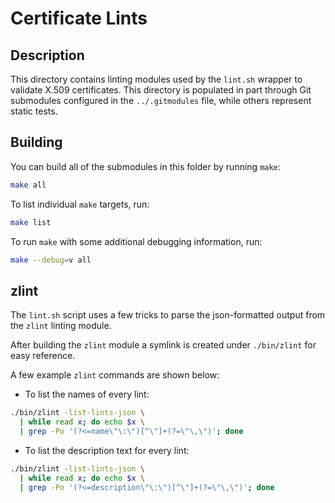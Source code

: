# Certificate Lints

## Description
This directory contains linting modules used by the ```lint.sh``` wrapper to validate X.509 certificates.
This directory is populated in part through Git submodules configured in the ```../.gitmodules``` file, while others represent static tests.

## Building
You can build all of the submodules in this folder by running ```make```:
```bash
make all
```

To list individual ```make``` targets, run:
```bash
make list
```

To run ```make``` with some additional debugging information, run:
```bash
make --debug=v all
```

## zlint
The ```lint.sh``` script uses a few tricks to parse the json-formatted output from the ```zlint``` linting module.

After building the ```zlint``` module a symlink is created under ```./bin/zlint``` for easy reference.

A few example ```zlint``` commands are shown below:

- To list the names of every lint:
```bash
./bin/zlint -list-lints-json \
  | while read x; do echo $x \
  | grep -Po '(?<=name\"\:\")[^\"]+(?=\"\,\")'; done
```

- To list the description text for every lint:
```bash
./bin/zlint -list-lints-json \
  | while read x; do echo $x \
  | grep -Po '(?<=description\"\:\")[^\"]+(?=\"\,\")'; done
```
